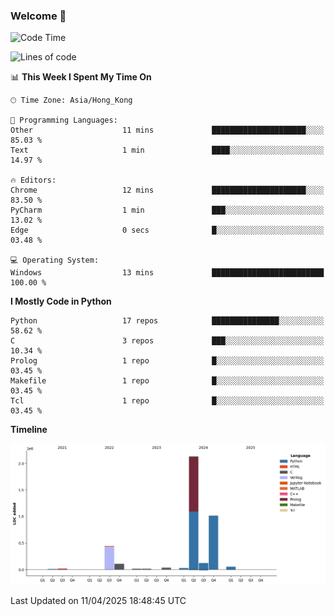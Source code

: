 ### Welcome 👋

<!--START_SECTION:waka-->
![Code Time](http://img.shields.io/badge/Code%20Time-1%2C763%20hrs%2038%20mins-blue)

![Lines of code](https://img.shields.io/badge/From%20Hello%20World%20I%27ve%20Written-4.0%20million%20lines%20of%20code-blue)

📊 **This Week I Spent My Time On** 

```text
🕑︎ Time Zone: Asia/Hong_Kong

💬 Programming Languages: 
Other                    11 mins             █████████████████████░░░░   85.03 % 
Text                     1 min               ████░░░░░░░░░░░░░░░░░░░░░   14.97 % 

🔥 Editors: 
Chrome                   12 mins             █████████████████████░░░░   83.50 % 
PyCharm                  1 min               ███░░░░░░░░░░░░░░░░░░░░░░   13.02 % 
Edge                     0 secs              █░░░░░░░░░░░░░░░░░░░░░░░░   03.48 % 

💻 Operating System: 
Windows                  13 mins             █████████████████████████   100.00 % 
```

**I Mostly Code in Python** 

```text
Python                   17 repos            ███████████████░░░░░░░░░░   58.62 % 
C                        3 repos             ███░░░░░░░░░░░░░░░░░░░░░░   10.34 % 
Prolog                   1 repo              █░░░░░░░░░░░░░░░░░░░░░░░░   03.45 % 
Makefile                 1 repo              █░░░░░░░░░░░░░░░░░░░░░░░░   03.45 % 
Tcl                      1 repo              █░░░░░░░░░░░░░░░░░░░░░░░░   03.45 % 
```



**Timeline**

![Lines of Code chart](https://raw.githubusercontent.com/xhj2501/xhj2501/main/assets/bar_graph.png)


 Last Updated on 11/04/2025 18:48:45 UTC
<!--END_SECTION:waka-->

